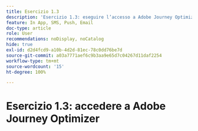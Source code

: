 ```yaml
---
title: Esercizio 1.3
description: 'Esercizio 1.3: eseguire l’accesso a Adobe Journey Optimizer'
feature: In App, SMS, Push, Email
doc-type: article
role: User
recommendations: noDisplay, noCatalog
hide: true
exl-id: d2d4fcd9-a10b-4d2d-81ec-78c0dd76be7d
source-git-commit: a03a7771aef6c9b3aa9e65d7c04267d11daf2254
workflow-type: tm+mt
source-wordcount: '15'
ht-degree: 100%

---
```


# Esercizio 1.3: accedere a Adobe Journey Optimizer
